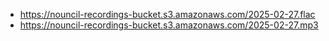 - https://nouncil-recordings-bucket.s3.amazonaws.com/2025-02-27.flac
- https://nouncil-recordings-bucket.s3.amazonaws.com/2025-02-27.mp3
